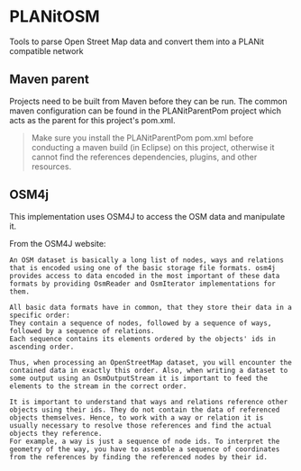 # PLANitOSM

Tools to parse Open Street Map data and convert them into a PLANit compatible network

## Maven parent

Projects need to be built from Maven before they can be run. The common maven configuration can be found in the PLANitParentPom project which acts as the parent for this project's pom.xml.

> Make sure you install the PLANitParentPom pom.xml before conducting a maven build (in Eclipse) on this project, otherwise it cannot find the references dependencies, plugins, and other resources.

## OSM4j

This implementation uses OSM4J to access the OSM data and manipulate it.

From the OSM4J website:

```
An OSM dataset is basically a long list of nodes, ways and relations that is encoded using one of the basic storage file formats. osm4j provides access to data encoded in the most important of these data formats by providing OsmReader and OsmIterator implementations for them.

All basic data formats have in common, that they store their data in a specific order:
They contain a sequence of nodes, followed by a sequence of ways, followed by a sequence of relations.
Each sequence contains its elements ordered by the objects' ids in ascending order.

Thus, when processing an OpenStreetMap dataset, you will encounter the contained data in exactly this order. Also, when writing a dataset to some output using an OsmOutputStream it is important to feed the elements to the stream in the correct order.

It is important to understand that ways and relations reference other objects using their ids. They do not contain the data of referenced objects themselves. Hence, to work with a way or relation it is usually necessary to resolve those references and find the actual objects they reference.
For example, a way is just a sequence of node ids. To interpret the geometry of the way, you have to assemble a sequence of coordinates from the references by finding the referenced nodes by their id.
```
